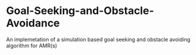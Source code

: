 # Goal-Seeking-and-Obstacle-Avoidance 

An implemetation of a simulation based goal seeking and obstacle avoiding algorithm for AMR(s)

